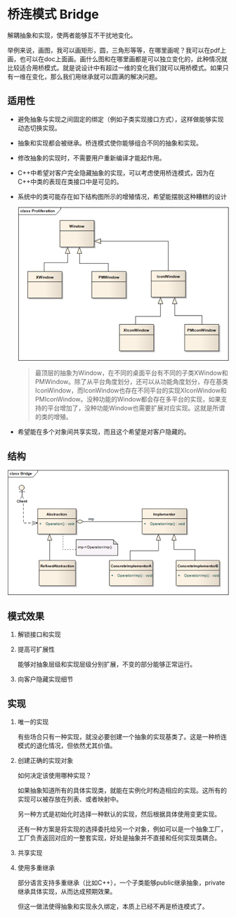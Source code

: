 # 桥连模式 Bridge
解耦抽象和实现，使两者能够互不干扰地变化。

举例来说，画图，我可以画矩形，圆，三角形等等，在哪里画呢？我可以在pdf上画，也可以在doc上面画。画什么图和在哪里画都是可以独立变化的，此种情况就比较适合用桥模式。就是说设计中有超过一维的变化我们就可以用桥模式。如果只有一维在变化，那么我们用继承就可以圆满的解决问题。

## 适用性
* 避免抽象与实现之间固定的绑定（例如子类实现接口方式），这样做能够实现动态切换实现。
* 抽象和实现都会被继承。桥连模式使你能够组合不同的抽象和实现。
* 修改抽象的实现时，不需要用户重新编译才能起作用。
* C++中希望对客户完全隐藏抽象的实现，可以考虑使用桥连模式，因为在C++中类的表现在类接口中是可见的。
* 系统中的类可能存在如下结构图所示的增殖情况，希望能摆脱这种糟糕的设计

	![structure](./res/Proliferation.png)

	>最顶层的抽象为Window，在不同的桌面平台有不同的子类XWindow和PMWindow。除了从平台角度划分，还可以从功能角度划分，存在基类IconWindow，而IconWindow也存在不同平台的实现XIconWindow和PMIconWindow。没种功能的Window都会存在多平台的实现，如果支持的平台增加了，没种功能Window也需要扩展对应实现。这就是所谓的类的增殖。

* 希望能在多个对象间共享实现，而且这个希望是对客户隐藏的。

## 结构

![structure](./res/Bridge.png)

## 模式效果

1. 解锁接口和实现
2. 提高可扩展性

	能够对抽象层级和实现层级分别扩展，不变的部分能够正常运行。
3. 向客户隐藏实现细节

## 实现

1. 唯一的实现

	有些场合只有一种实现，就没必要创建一个抽象的实现基类了。这是一种桥连模式的退化情况，但依然尤其价值。

2. 创建正确的实现对象

	如何决定该使用哪种实现？

	如果抽象知道所有的具体实现类，就能在实例化时构造相应的实现。这所有的实现可以被存放在列表、或者映射中。

	另一种方式是初始化时选择一种默认的实现，然后根据具体使用变更实现。

	还有一种方案是将实现的选择委托给另一个对象，例如可以是一个抽象工厂，工厂负责返回对应的一整套实现，好处是抽象并不直接和任何实现类耦合。

3. 共享实现
4. 使用多重继承

	部分语言支持多重继承（比如C++），一个子类能够public继承抽象，private继承具体实现，从而达成预期效果。

	但这一做法使得抽象和实现永久绑定，本质上已经不再是桥连模式了。


